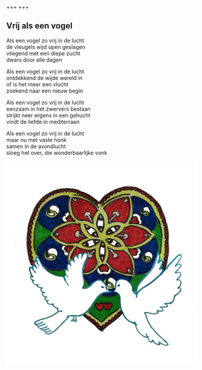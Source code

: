 +++
+++

## Vrij als een vogel

Als een vogel zo vrij in de lucht \
de vleugels wijd open geslagen \
vliegend met een diepe zucht \
dwars door alle dagen

Als een vogel zo vrij in de lucht \
ontdekkend de wijde wereld in \
of is het meer een vlucht \
zoekend naar een nieuw begin

Als een vogel zo vrij in de lucht \
eenzaam in het zwervers bestaan \
strijkt neer ergens in een gehucht  \
vindt de liefde in mediterraan

Als een vogel zo vrij in de lucht \
maar nu met vaste honk \
samen in de avondlucht \
sloeg het over, die wonderbaarlijke vonk

![vogel](duifjes.png)
